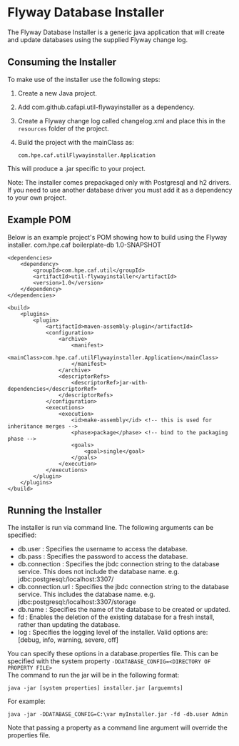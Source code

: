 # Flyway Database Installer

The Flyway Database Installer is a generic  java application that will create and update databases using the supplied Flyway change log.

## Consuming the Installer
To make use of the installer use the following steps:

1. Create a new Java project.
2. Add com.github.cafapi.util-flywayinstaller as a dependency.
3. Create a Flyway change log called changelog.xml and place this in the `resources` folder of the project.
4. Build the project with the mainClass as:

   `com.hpe.caf.utilFlywayinstaller.Application`

This will produce a .jar specific to your project.

Note: The installer comes prepackaged only with Postgresql and h2 drivers. If you need to use another database driver you must add it as a dependency to your own project.

## Example POM
Below is an example project's POM showing how to build using the Flyway installer.
<groupId>com.hpe.caf</groupId>
<artifactId>boilerplate-db</artifactId>
<version>1.0-SNAPSHOT</version>

    <dependencies>
        <dependency>
            <groupId>com.hpe.caf.util</groupId>
            <artifactId>util-flywayinstaller</artifactId>
            <version>1.0</version>
        </dependency>
    </dependencies>

    <build>
        <plugins>
            <plugin>
                <artifactId>maven-assembly-plugin</artifactId>
                <configuration>
                    <archive>
                        <manifest>
                            <mainClass>com.hpe.caf.utilFlywayinstaller.Application</mainClass>
                        </manifest>
                    </archive>
                    <descriptorRefs>
                        <descriptorRef>jar-with-dependencies</descriptorRef>
                    </descriptorRefs>
                </configuration>
                <executions>
                    <execution>
                        <id>make-assembly</id> <!-- this is used for inheritance merges -->
                        <phase>package</phase> <!-- bind to the packaging phase -->
                        <goals>
                            <goal>single</goal>
                        </goals>
                    </execution>
                </executions>
            </plugin>
        </plugins>
    </build>

## Running the Installer

The installer is run via command line. The following arguments can be specified:

*   db.user  :  Specifies the username to access the database.
*   db.pass  :  Specifies the password to access the database.
*   db.connection  : Specifies the jbdc connection string to the database service. This does not include the database name.  e.g. jdbc:postgresql:/localhost:3307/
*   db.connection.url  : Specifies the jbdc connection string to the database service. This includes the database name.  e.g. jdbc:postgresql:/localhost:3307/storage
*   db.name  :  Specifies the name of the database to be created or updated.
*   fd  :  Enables the deletion of the existing database for a fresh install, rather than updating the database.
*   log : Specifies the logging level of the installer. Valid options are: [debug, info, warning, severe, off]

You can specify these options in a database.properties file. This can be specified with the system property `-DDATABASE_CONFIG=<DIRECTORY OF PROPERTY FILE>`   
The command to run the jar will be in the following format:

    java -jar [system properties] installer.jar [arguemnts]  

For example:

    java -jar -DDATABASE_CONFIG=C:\var myInstaller.jar -fd -db.user Admin  

Note that passing a property as a command line argument will override the properties file.  
